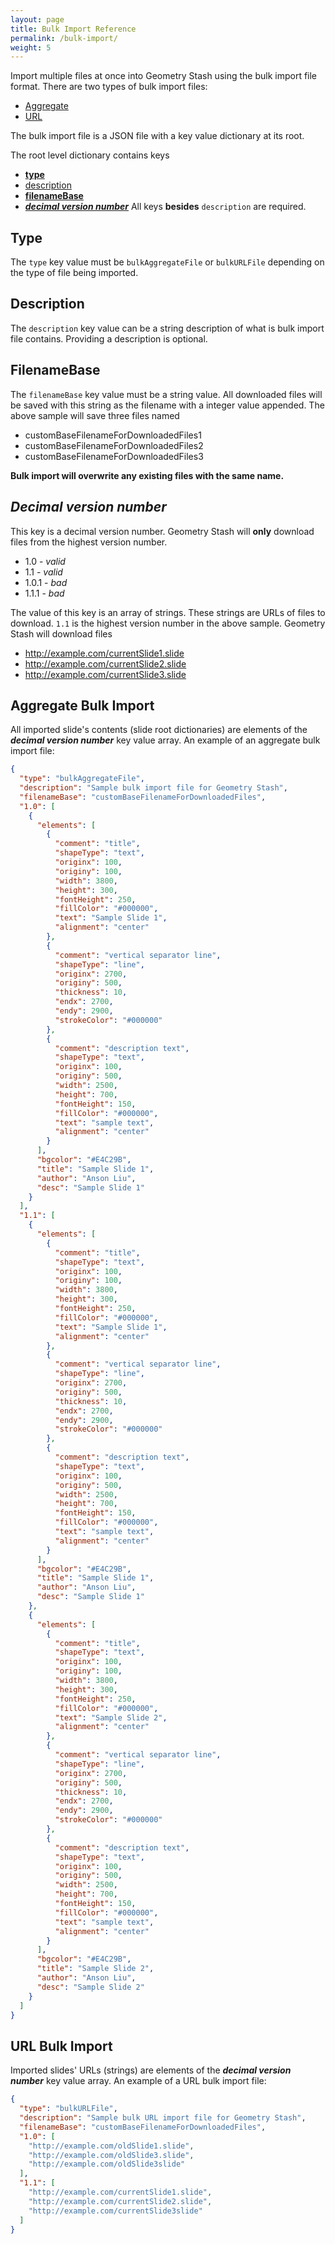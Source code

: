 ```yaml
---
layout: page
title: Bulk Import Reference
permalink: /bulk-import/
weight: 5
---
```


Import multiple files at once into Geometry Stash using the bulk import file format. There are two types of bulk import files:
  * [Aggregate](#aggregate-bulk-import)
  * [URL](#url-bulk-import)

The bulk import file is a JSON file with a key value dictionary at its root. 

The root level dictionary contains keys
  * [**type**](#type)
  * [description](#description)
  * [**filenameBase**](#filenamebase)
  * [***decimal version number***](#decimal-version-number)
All keys **besides** `description` are required.

Type
------

The `type` key value must be `bulkAggregateFile` or `bulkURLFile` depending on the type of file being imported.

Description
------

The `description` key value can be a string description of what is bulk import file contains. Providing a description is optional. 

FilenameBase
------

The `filenameBase` key value must be a string value. All downloaded files will be saved with this string as the filename with a integer value appended. The above sample will save three files named
  * customBaseFilenameForDownloadedFiles1
  * customBaseFilenameForDownloadedFiles2
  * customBaseFilenameForDownloadedFiles3

**Bulk import will overwrite any existing files with the same name.**

*Decimal version number*
------

This key is a decimal version number. Geometry Stash will **only** download files from the highest version number. 
  * 1.0 - *valid*
  * 1.1 - *valid*
  * 1.0.1 - *bad*
  * 1.1.1 - *bad*

The value of this key is an array of strings. These strings are URLs of files to download.
`1.1` is the highest version number in the above sample. Geometry Stash will download files
  * http://example.com/currentSlide1.slide
  * http://example.com/currentSlide2.slide
  * http://example.com/currentSlide3.slide


Aggregate Bulk Import
------

All imported slide's contents (slide root dictionaries) are elements of the ***decimal version number*** key value array. An example of an aggregate bulk import file:

```json
{
  "type": "bulkAggregateFile",
  "description": "Sample bulk import file for Geometry Stash",
  "filenameBase": "customBaseFilenameForDownloadedFiles",
  "1.0": [
    {
      "elements": [
        {
          "comment": "title",
          "shapeType": "text",
          "originx": 100,
          "originy": 100,
          "width": 3800,
          "height": 300,
          "fontHeight": 250,
          "fillColor": "#000000",
          "text": "Sample Slide 1",
          "alignment": "center"
        },
        {
          "comment": "vertical separator line",
          "shapeType": "line",
          "originx": 2700,
          "originy": 500,
          "thickness": 10,
          "endx": 2700,
          "endy": 2900,
          "strokeColor": "#000000"
        },
        {
          "comment": "description text",
          "shapeType": "text",
          "originx": 100,
          "originy": 500,
          "width": 2500,
          "height": 700,
          "fontHeight": 150,
          "fillColor": "#000000",
          "text": "sample text",
          "alignment": "center"
        }
      ],
      "bgcolor": "#E4C29B",
      "title": "Sample Slide 1",
      "author": "Anson Liu",
      "desc": "Sample Slide 1"
    }
  ],
  "1.1": [
    {
      "elements": [
        {
          "comment": "title",
          "shapeType": "text",
          "originx": 100,
          "originy": 100,
          "width": 3800,
          "height": 300,
          "fontHeight": 250,
          "fillColor": "#000000",
          "text": "Sample Slide 1",
          "alignment": "center"
        },
        {
          "comment": "vertical separator line",
          "shapeType": "line",
          "originx": 2700,
          "originy": 500,
          "thickness": 10,
          "endx": 2700,
          "endy": 2900,
          "strokeColor": "#000000"
        },
        {
          "comment": "description text",
          "shapeType": "text",
          "originx": 100,
          "originy": 500,
          "width": 2500,
          "height": 700,
          "fontHeight": 150,
          "fillColor": "#000000",
          "text": "sample text",
          "alignment": "center"
        }
      ],
      "bgcolor": "#E4C29B",
      "title": "Sample Slide 1",
      "author": "Anson Liu",
      "desc": "Sample Slide 1"
    },
    {
      "elements": [
        {
          "comment": "title",
          "shapeType": "text",
          "originx": 100,
          "originy": 100,
          "width": 3800,
          "height": 300,
          "fontHeight": 250,
          "fillColor": "#000000",
          "text": "Sample Slide 2",
          "alignment": "center"
        },
        {
          "comment": "vertical separator line",
          "shapeType": "line",
          "originx": 2700,
          "originy": 500,
          "thickness": 10,
          "endx": 2700,
          "endy": 2900,
          "strokeColor": "#000000"
        },
        {
          "comment": "description text",
          "shapeType": "text",
          "originx": 100,
          "originy": 500,
          "width": 2500,
          "height": 700,
          "fontHeight": 150,
          "fillColor": "#000000",
          "text": "sample text",
          "alignment": "center"
        }
      ],
      "bgcolor": "#E4C29B",
      "title": "Sample Slide 2",
      "author": "Anson Liu",
      "desc": "Sample Slide 2"
    }
  ]
}
```

URL Bulk Import
------

Imported slides' URLs (strings) are elements of the ***decimal version number*** key value array. An example of a URL bulk import file:

```json
{
  "type": "bulkURLFile",
  "description": "Sample bulk URL import file for Geometry Stash",
  "filenameBase": "customBaseFilenameForDownloadedFiles",
  "1.0": [
    "http://example.com/oldSlide1.slide",
    "http://example.com/oldSlide3.slide",
    "http://example.com/oldSlide3slide"
  ],
  "1.1": [
    "http://example.com/currentSlide1.slide",
    "http://example.com/currentSlide2.slide",
    "http://example.com/currentSlide3slide"
  ]
}
```